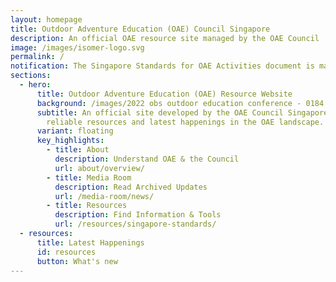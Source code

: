 ```yaml
---
layout: homepage
title: Outdoor Adventure Education (OAE) Council Singapore
description: An official OAE resource site managed by the OAE Council
image: /images/isomer-logo.svg
permalink: /
notification: The Singapore Standards for OAE Activities document is making good progress!
sections:
  - hero:
      title: Outdoor Adventure Education (OAE) Resource Website
      background: /images/2022 obs outdoor education conference - 0184.jpg
      subtitle: An official site developed by the OAE Council Singapore to provide
        reliable resources and latest happenings in the OAE landscape.
      variant: floating
      key_highlights:
        - title: About
          description: Understand OAE & the Council
          url: about/overview/
        - title: Media Room
          description: Read Archived Updates
          url: /media-room/news/
        - title: Resources
          description: Find Information & Tools
          url: /resources/singapore-standards/
  - resources:
      title: Latest Happenings
      id: resources
      button: What's new
---
```


